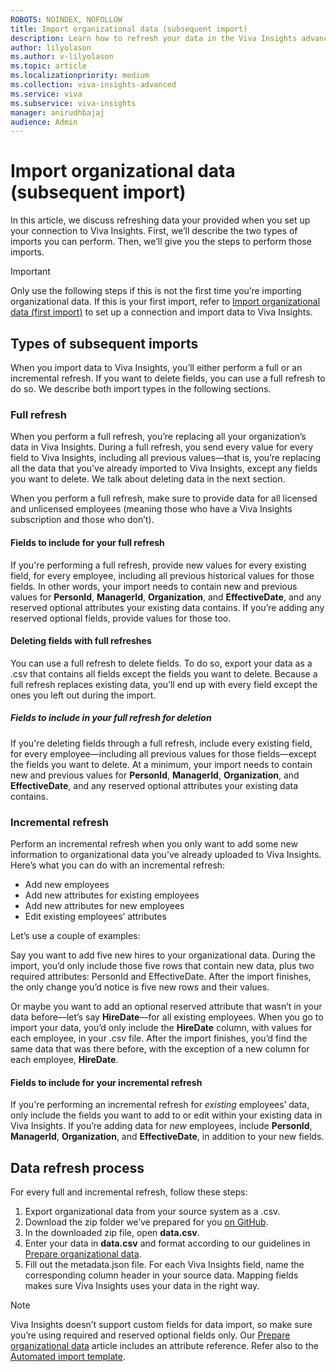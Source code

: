 ```yaml
---
ROBOTS: NOINDEX, NOFOLLOW
title: Import organizational data (subsequent import)
description: Learn how to refresh your data in the Viva Insights advanced insights app through a connection
author: lilyolason
ms.author: v-lilyolason
ms.topic: article
ms.localizationpriority: medium
ms.collection: viva-insights-advanced
ms.service: viva 
ms.subservice: viva-insights
manager: anirudhbajaj
audience: Admin
---
```


# Import organizational data (subsequent import)

In this article, we discuss refreshing data your provided when you set up your connection to Viva Insights. First, we’ll describe the two types of imports you can perform. Then, we’ll give you the steps to perform those imports.

>[!Important]
>Only use the following steps if this is not the first time you’re importing organizational data. If this is your first import, refer to [Import organizational data (first import)](import-org-data-first.md) to set up a connection and import data to Viva Insights.

## Types of subsequent imports

When you import data to Viva Insights, you’ll either perform a full or an incremental refresh. If you want to delete fields, you can use a full refresh to do so. We describe both import types in the following sections.

### Full refresh

When you perform a full refresh, you’re replacing all your organization’s data in Viva Insights. During a full refresh, you send every value for every field to Viva Insights, including all previous values—that is, you’re replacing all the data that you've already imported to Viva Insights, except any fields you want to delete. We talk about deleting data in the next section.
 
When you perform a full refresh, make sure to provide data for all licensed and unlicensed employees (meaning those who have a Viva Insights subscription and those who don’t).

#### Fields to include for your full refresh 

If you're performing a full refresh, provide new values for every existing field, for every employee, including all previous historical values for those fields. In other words, your import needs to contain new and previous values for **PersonId**, **ManagerId**, **Organization**, and **EffectiveDate**, and any reserved optional attributes your existing data contains. If you’re adding any reserved optional fields, provide values for those too.

#### Deleting fields with full refreshes

You can use a full refresh to delete fields. To do so, export your data as a .csv that contains all fields except the fields you want to delete. Because a full refresh replaces existing data, you’ll end up with every field except the ones you left out during the import.

##### Fields to include in your full refresh for deletion

If you're deleting fields through a full refresh, include every existing field, for every employee—including all previous values for those fields—except the fields you want to delete. At a minimum, your import needs to contain new and previous values for **PersonId**, **ManagerId**, **Organization**, and **EffectiveDate**, and any reserved optional attributes your existing data contains.
 
### Incremental refresh

Perform an incremental refresh when you only want to add some new information to organizational data you’ve already uploaded to Viva Insights. Here’s what you can do with an incremental refresh:

* Add new employees
* Add new attributes for existing employees
* Add new attributes for new employees
* Edit existing employees’ attributes
 
Let’s use a couple of examples:

Say you want to add five new hires to your organizational data. During the import, you’d only include those five rows that contain new data, plus two required attributes: PersonId and EffectiveDate. After the import finishes, the only change you’d notice is five new rows and their values. 

Or maybe you want to add an optional reserved attribute that wasn’t in your data before—let’s say **HireDate**—for all existing employees. When you go to import your data, you’d only include the **HireDate** column, with values for each employee, in your .csv file. After the import finishes, you’d find the same data that was there before, with the exception of a new column for each employee, **HireDate**. 

#### Fields to include for your incremental refresh 

If you're performing an incremental refresh for *existing* employees’ data, only include the fields you want to add to or edit within your existing data in Viva Insights. If you’re adding data for *new* employees, include **PersonId**, **ManagerId**, **Organization**, and **EffectiveDate**, in addition to your new fields. 

## Data refresh process

For every full and incremental refresh, follow these steps:

1. Export organizational data from your source system as a .csv.
1. Download the zip folder we’ve prepared for you [on GitHub](https://go.microsoft.com/fwlink/?linkid=2230444).
1.	In the downloaded zip file, open **data.csv**.
1.	Enter your data in **data.csv** and format according to our guidelines in [Prepare organizational data](prepare-org-data.md#structure-the-organizational-data).
1.	Fill out the metadata.json file. For each Viva Insights field, name the corresponding column header in your source data. Mapping fields makes sure Viva Insights uses your data in the right way. 

>[!Note]
>Viva Insights doesn’t support custom fields for data import, so make sure you’re using required and reserved optional fields only. Our [Prepare organizational data](prepare-org-data.md#attribute-reference) article includes an attribute reference. Refer also to the [Automated import template](https://go.microsoft.com/fwlink/?linkid=2230246).